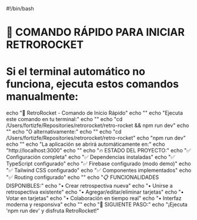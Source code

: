 #!/bin/bash

# 🚀 COMANDO RÁPIDO PARA INICIAR RETROROCKET
# 
# Si el terminal automático no funciona, ejecuta estos comandos manualmente:

echo "🚀 RetroRocket - Comando de Inicio Rápido"
echo ""
echo "Ejecuta este comando en tu terminal:"
echo ""
echo "cd /Users/fortizfe/Repositories/retrorocket/retro-rocket && npm run dev"
echo ""
echo "O alternativamente:"
echo ""
echo "cd /Users/fortizfe/Repositories/retrorocket/retro-rocket"
echo "npm run dev"
echo ""
echo "La aplicación se abrirá automáticamente en:"
echo "http://localhost:3000"
echo ""
echo "🔥 ESTADO DEL PROYECTO:"
echo "✅ Configuración completa"
echo "✅ Dependencias instaladas"
echo "✅ TypeScript configurado"
echo "✅ Firebase configurado (modo demo)"
echo "✅ Tailwind CSS configurado"
echo "✅ Componentes implementados"
echo "✅ Routing configurado"
echo ""
echo "📋 FUNCIONALIDADES DISPONIBLES:"
echo "• Crear retrospectiva nueva"
echo "• Unirse a retrospectiva existente"
echo "• Agregar/editar/eliminar tarjetas"
echo "• Votar en tarjetas"
echo "• Colaboración en tiempo real"
echo "• Interfaz moderna y responsiva"
echo ""
echo "🎯 SIGUIENTE PASO:"
echo "¡Ejecuta 'npm run dev' y disfruta RetroRocket!"
